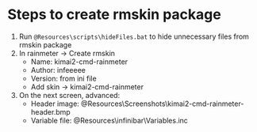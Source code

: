 # Steps to create rmskin package

1. Run `@Resources\scripts\hideFiles.bat` to hide unnecessary files from rmskin package
2. In rainmeter -> Create rmskin
   - Name: kimai2-cmd-rainmeter
   - Author: infeeeee
   - Version: from ini file
   - Add skin -> kimai2-cmd-rainmeter
3. On the next screen, advanced:
   - Header image: @Resources\Screenshots\kimai2-cmd-rainmeter-header.bmp
   - Variable file: @Resources\infinibar\Variables.inc